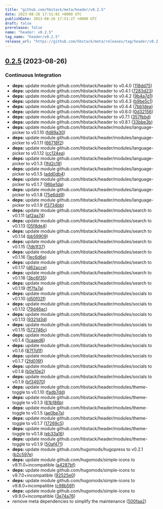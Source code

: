 ```yaml
---
title: "github.com/hbstack/meta/header/v0.2.5"
date: 2023-08-26 17:51:01 +0000 UTC
publishDate: 2023-08-26 17:51:27 +0000 UTC
draft: false
prerelease: false
name: "header: v0.2.5"
tag_name: "header/v0.2.5"
release_url: "https://github.com/hbstack/meta/releases/tag/header/v0.2.5"
---
```


## [0.2.5](https://github.com/hbstack/meta/compare/header/v0.2.4...header/v0.2.5) (2023-08-26)


### Continuous Integration

* **deps:** update module github.com/hbstack/header to v0.4.0 ([118dd75](https://github.com/hbstack/meta/commit/118dd7514a0e023c271bc7f684226da97d607020))
* **deps:** update module github.com/hbstack/header to v0.4.1 ([7283d23](https://github.com/hbstack/meta/commit/7283d23f852ea96009f4dfd6d3dbba3750617d1e))
* **deps:** update module github.com/hbstack/header to v0.4.2 ([9b4a7d1](https://github.com/hbstack/meta/commit/9b4a7d1ada9a91a2ecbbf2896f8b537ee69d2e43))
* **deps:** update module github.com/hbstack/header to v0.4.3 ([b9be5c1](https://github.com/hbstack/meta/commit/b9be5c1beaf879f2dcb57e4596f9ac3e8594f6df))
* **deps:** update module github.com/hbstack/header to v0.4.4 ([7bb1dea](https://github.com/hbstack/meta/commit/7bb1deab6a7b5b9cdd5cb3fab897845a9cf094d9))
* **deps:** update module github.com/hbstack/header to v0.6.0 ([0d32156](https://github.com/hbstack/meta/commit/0d32156630097e00cdc500c9b318ab334fab443d))
* **deps:** update module github.com/hbstack/header to v0.7.1 ([357fbbd](https://github.com/hbstack/meta/commit/357fbbd8e38b9e48ee1e85cc6e6270941659f598))
* **deps:** update module github.com/hbstack/header to v0.8.1 ([33bbe3b](https://github.com/hbstack/meta/commit/33bbe3b8944a8f342009c2cca55bcde6fb6f60b9))
* **deps:** update module github.com/hbstack/header/modules/language-picker to v0.1.10 ([fd89a30](https://github.com/hbstack/meta/commit/fd89a30edbc7d0c2b343da4a618b3ca839232794))
* **deps:** update module github.com/hbstack/header/modules/language-picker to v0.1.11 ([66718f2](https://github.com/hbstack/meta/commit/66718f2bae44a851826dcfba79f6097accaf7748))
* **deps:** update module github.com/hbstack/header/modules/language-picker to v0.1.12 ([cc124ea](https://github.com/hbstack/meta/commit/cc124ea132154319fab5ae8fe58185c368150940))
* **deps:** update module github.com/hbstack/header/modules/language-picker to v0.1.3 ([1fd2c18](https://github.com/hbstack/meta/commit/1fd2c18fa842270ec6b266795caf88408a96a882))
* **deps:** update module github.com/hbstack/header/modules/language-picker to v0.1.5 ([add0db4](https://github.com/hbstack/meta/commit/add0db4909ac1f47c049c868db1cccec32872841))
* **deps:** update module github.com/hbstack/header/modules/language-picker to v0.1.7 ([96be1da](https://github.com/hbstack/meta/commit/96be1da5a2029519fba18b37ba24f397b196debd))
* **deps:** update module github.com/hbstack/header/modules/language-picker to v0.1.8 ([75e6dd9](https://github.com/hbstack/meta/commit/75e6dd9f389b13e785f2116bbdf214b5599689f0))
* **deps:** update module github.com/hbstack/header/modules/language-picker to v0.1.9 ([f3734bb](https://github.com/hbstack/meta/commit/f3734bb036a0a398781c64c862841b9e6a1fb5b7))
* **deps:** update module github.com/hbstack/header/modules/search to v0.1.11 ([af2aa74](https://github.com/hbstack/meta/commit/af2aa740da2f4745d343d2bdb7eaf7f31335cfb6))
* **deps:** update module github.com/hbstack/header/modules/search to v0.1.13 ([05f8de4](https://github.com/hbstack/meta/commit/05f8de4440b1ce698e6f0895679b6843afd780e3))
* **deps:** update module github.com/hbstack/header/modules/search to v0.1.14 ([bb59909](https://github.com/hbstack/meta/commit/bb5990987b41eed2f24bd60eee530449c4da9af4))
* **deps:** update module github.com/hbstack/header/modules/search to v0.1.15 ([7db1f37](https://github.com/hbstack/meta/commit/7db1f374072c2fe98681162036e217d25bb4b8ba))
* **deps:** update module github.com/hbstack/header/modules/search to v0.1.16 ([1ec6d6e](https://github.com/hbstack/meta/commit/1ec6d6e42d1b607fb4632f50956fbc17ebf02e9d))
* **deps:** update module github.com/hbstack/header/modules/search to v0.1.17 ([d62acce](https://github.com/hbstack/meta/commit/d62acce8812375aa24fe39daee7ad3062abf949b))
* **deps:** update module github.com/hbstack/header/modules/search to v0.1.18 ([3bc6f35](https://github.com/hbstack/meta/commit/3bc6f35d45f6a13939f8ccb8ae5f4ab2388413cb))
* **deps:** update module github.com/hbstack/header/modules/search to v0.1.19 ([ff7fa7a](https://github.com/hbstack/meta/commit/ff7fa7a1bf2f3e0b92bc7315ad92d0a2ea672b20))
* **deps:** update module github.com/hbstack/header/modules/socials to v0.1.10 ([d50f02f](https://github.com/hbstack/meta/commit/d50f02ffd4acaf14edf140484734443d5347a26d))
* **deps:** update module github.com/hbstack/header/modules/socials to v0.1.12 ([79d46ac](https://github.com/hbstack/meta/commit/79d46ac79958d0462ddc2904bbe0ce84b80b677c))
* **deps:** update module github.com/hbstack/header/modules/socials to v0.1.13 ([9321d3d](https://github.com/hbstack/meta/commit/9321d3d839987166060026a0f57d3261f6d709c5))
* **deps:** update module github.com/hbstack/header/modules/socials to v0.1.15 ([572746c](https://github.com/hbstack/meta/commit/572746c60af01f3c004f120b26c92788b83dfd20))
* **deps:** update module github.com/hbstack/header/modules/socials to v0.1.4 ([1caaed6](https://github.com/hbstack/meta/commit/1caaed6fe65c96ee530011d59a03c51a81674c60))
* **deps:** update module github.com/hbstack/header/modules/socials to v0.1.6 ([87f7d1f](https://github.com/hbstack/meta/commit/87f7d1f056f9c0f963bc52341757c6e89aaf98b0))
* **deps:** update module github.com/hbstack/header/modules/socials to v0.1.7 ([2fd016f](https://github.com/hbstack/meta/commit/2fd016fea829dfec626534a021e8688e356dbb69))
* **deps:** update module github.com/hbstack/header/modules/socials to v0.1.8 ([b0e10e2](https://github.com/hbstack/meta/commit/b0e10e218ca9e0861baea1611290bf8eb4b035c1))
* **deps:** update module github.com/hbstack/header/modules/socials to v0.1.9 ([bf34970](https://github.com/hbstack/meta/commit/bf34970f26e0cff7aa3f1b86964dacd8816185b7))
* **deps:** update module github.com/hbstack/header/modules/theme-toggle to v0.1.10 ([fadb7dd](https://github.com/hbstack/meta/commit/fadb7ddf55e5ad8de4fa370962f4d21e4c2b22e7))
* **deps:** update module github.com/hbstack/header/modules/theme-toggle to v0.1.3 ([61b186b](https://github.com/hbstack/meta/commit/61b186b68a7c804313a0de924c1cf58e623a309a))
* **deps:** update module github.com/hbstack/header/modules/theme-toggle to v0.1.5 ([ae0be7a](https://github.com/hbstack/meta/commit/ae0be7abaa6edba2c5373e57a8c116fba6dba153))
* **deps:** update module github.com/hbstack/header/modules/theme-toggle to v0.1.7 ([17269c5](https://github.com/hbstack/meta/commit/17269c5a8624c6f27ad8a44eabb66ec32cfa1ef0))
* **deps:** update module github.com/hbstack/header/modules/theme-toggle to v0.1.8 ([eb33a16](https://github.com/hbstack/meta/commit/eb33a16455589669fe6df5a4f6a801ef6b7a77c2))
* **deps:** update module github.com/hbstack/header/modules/theme-toggle to v0.1.9 ([50af471](https://github.com/hbstack/meta/commit/50af471b68240c3404e1e48fc873421ec5b4785c))
* **deps:** update module github.com/hugomods/hugopress to v0.2.1 ([b2c597e](https://github.com/hbstack/meta/commit/b2c597efdc9c9098e5a5ffe015a1834681a0778d))
* **deps:** update module github.com/hugomods/simple-icons to v9.11.0+incompatible ([a4287bf](https://github.com/hbstack/meta/commit/a4287bfc51e6024010b9e81fea4a52fd6babce1c))
* **deps:** update module github.com/hugomods/simple-icons to v9.7.0+incompatible ([92525e0](https://github.com/hbstack/meta/commit/92525e0937fcef0447b748b8d960d984dcbeace5))
* **deps:** update module github.com/hugomods/simple-icons to v9.8.0+incompatible ([c98b56f](https://github.com/hbstack/meta/commit/c98b56f80fcbc77ca1d8a949fa3a2e2e569dbd47))
* **deps:** update module github.com/hugomods/simple-icons to v9.9.0+incompatible ([3e74a76](https://github.com/hbstack/meta/commit/3e74a76a365cf2e275d445347885600263f24231))
* remove meta dependencies to simplify the maintenance ([500faa2](https://github.com/hbstack/meta/commit/500faa20cc3687d8701d65f0725f520d13610a7b))
